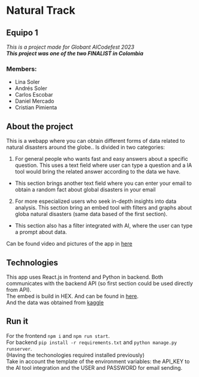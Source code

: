 # Natural Track
## Equipo 1
_This is a project made for Globant AICodefest 2023_<br />
***This project was one of the two FINALIST in Colombia***

### Members:
* Lina Soler
* Andrés Soler
* Carlos Escobar
* Daniel Mercado
* Cristian Pimienta

## About the project
This is a webapp where you can obtain different forms of data related to natural disasters around the globe..
Is divided in two categories:
1. For general people who wants fast and easy answers about a specific question. This uses a text field where user can type a question and a IA tool would bring the related answer according to the data we have.
* This section brings another text field where you can enter your email to obtain a random fact about global disasters in your email
2. For more especialized users who seek in-depth insights into data analysis. This section bring an embed tool with filters and graphs about globa natural disasters (same data based of the first section).
* This section also has a filter integrated with AI, where the user can type a prompt about data.

Can be found video and pictures of the app in [here](https://drive.google.com/drive/folders/1z057wunoBALP0EGrnFtPyDk2zP3eaov2?usp=sharing)
## Technologies
This app uses React.js in frontend and Python in backend. Both communicates with the backend API (so first section could be used directly from API). <br />
The embed is build in HEX. And can be found in [here](https://app.hex.tech/2f4305db-d567-4b07-8c33-652d7eb206c5/app/ed7149ad-9ca0-4662-a838-a0ec735ec38b/latest). <br />
And the data was obtained from [kaggle](https://www.kaggle.com/datasets/brsdincer/all-natural-disasters-19002021-eosdis)

## Run it
For the frontend `npm i` and `npm run start`.<br />
For backend `pip install -r requirements.txt` and `python manage.py runserver`.<br />
(Having the techonologies required installed previously)<br />
Take in account the template of the environment variables: the API_KEY to the AI tool integration and the USER and PASSWORD for email sending.
